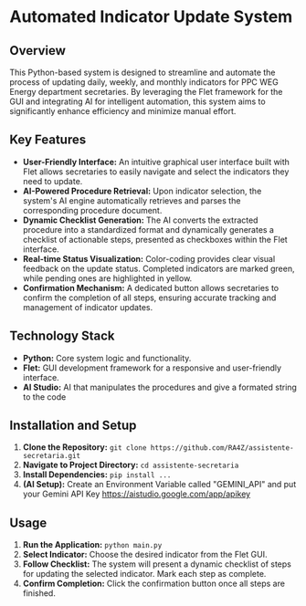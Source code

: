 # Automated Indicator Update System

## Overview

This Python-based system is designed to streamline and automate the process of updating daily, weekly, and monthly indicators for PPC WEG Energy department secretaries.  By leveraging the Flet framework for the GUI and integrating AI for intelligent automation, this system aims to significantly enhance efficiency and minimize manual effort.

## Key Features

- **User-Friendly Interface:** An intuitive graphical user interface built with Flet allows secretaries to easily navigate and select the indicators they need to update.
- **AI-Powered Procedure Retrieval:**  Upon indicator selection, the system's AI engine automatically retrieves and parses the corresponding procedure document.
- **Dynamic Checklist Generation:** The AI converts the extracted procedure into a standardized format and dynamically generates a checklist of actionable steps, presented as checkboxes within the Flet interface.
- **Real-time Status Visualization:**  Color-coding provides clear visual feedback on the update status. Completed indicators are marked green, while pending ones are highlighted in yellow.
- **Confirmation Mechanism:**  A dedicated button allows secretaries to confirm the completion of all steps, ensuring accurate tracking and management of indicator updates.

## Technology Stack

- **Python:**  Core system logic and functionality.
- **Flet:**  GUI development framework for a responsive and user-friendly interface.
- **AI Studio:**  AI that manipulates the procedures and give a formated string to the code

## Installation and Setup

1. **Clone the Repository:** `git clone https://github.com/RA4Z/assistente-secretaria.git`
2. **Navigate to Project Directory:** `cd assistente-secretaria`
3. **Install Dependencies:** `pip install ...`
4. **(AI Setup):** Create an Environment Variable called "GEMINI_API" and put your Gemini API Key https://aistudio.google.com/app/apikey

## Usage

1. **Run the Application:** `python main.py`
2. **Select Indicator:** Choose the desired indicator from the Flet GUI.
3. **Follow Checklist:**  The system will present a dynamic checklist of steps for updating the selected indicator. Mark each step as complete.
4. **Confirm Completion:** Click the confirmation button once all steps are finished. 
